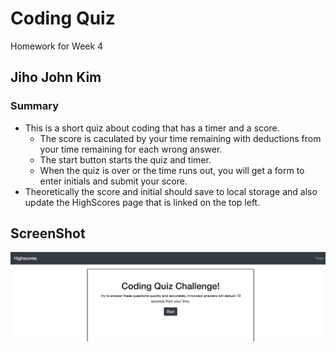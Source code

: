# Coding Quiz
Homework for Week 4
## Jiho John Kim

### Summary
* This is a short quiz about coding that has a timer and a score. 
    * The score is caculated by your time remaining with deductions from your time remaining for each wrong answer.
    * The start button starts the quiz and timer. 
    * When the quiz is over or the time runs out, you will get a form to enter initials and submit your score.
* Theoretically the score and initial should save to local storage and also update the HighScores page that is linked on the top left.

## ScreenShot
![screenshot](assets/images/quizpic.png)